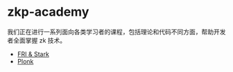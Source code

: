 # zkp-academy
我们正在进行一系列面向各类学习者的课程，包括理论和代码不同方面，帮助开发者全面掌握 zk 技术。

 - [FRI & Stark](./zkp-academy/FRI%20&%20Stark.md)
 - [Plonk](./zkp-academy/Plonk.md)



